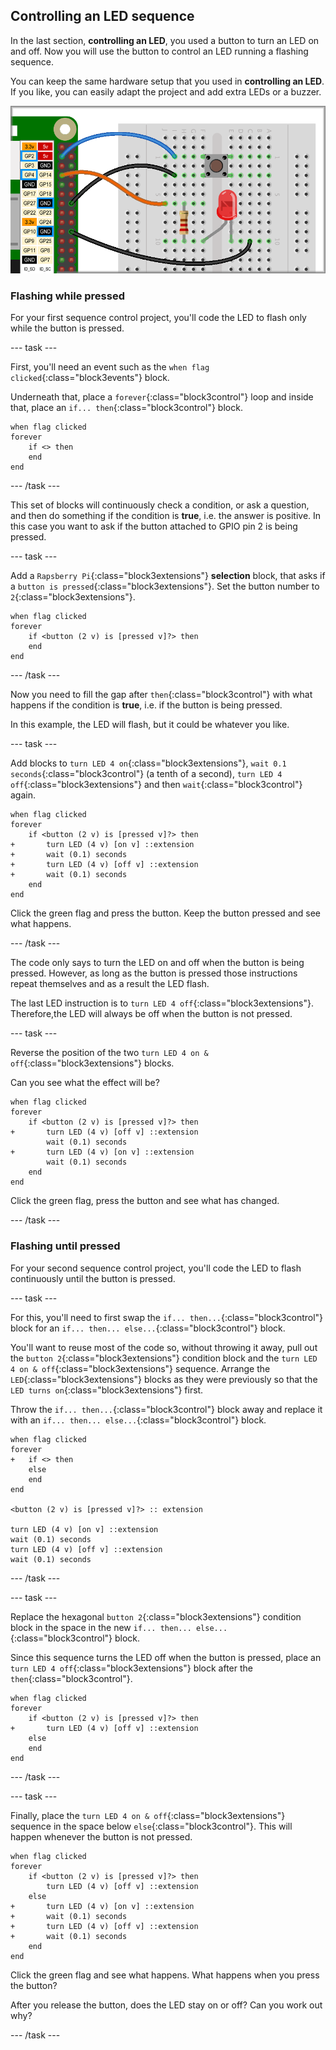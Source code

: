 ## Controlling an LED sequence

In the last section, **controlling an LED**, you used a button to turn an LED on and off. Now you will use the button to control an LED running a flashing sequence.

You can keep the same hardware setup that you used in **controlling an LED**. If you like, you can easily adapt the project and add extra LEDs or a buzzer.

![Button and LED circuits](images/controlSequence_buttonAndLED.png)

### Flashing while pressed

For your first sequence control project, you'll code the LED to flash only while the button is pressed.

--- task ---

First, you'll need an event such as the `when flag clicked`{:class="block3events"} block.

Underneath that, place a `forever`{:class="block3control"} loop and inside that, place an `if... then`{:class="block3control"} block.

```blocks3
when flag clicked
forever
    if <> then
    end
end
```

--- /task ---

This set of blocks will continuously check a condition, or ask a question, and then do something if the condition is **true**, i.e. the answer is positive. In this case you want to ask if the button attached to GPIO pin 2 is being pressed.

--- task ---

Add a `Rapsberry Pi`{:class="block3extensions"} **selection** block, that asks if a `button is pressed`{:class="block3extensions"}. Set the button number to `2`{:class="block3extensions"}.

```blocks3
when flag clicked
forever
    if <button (2 v) is [pressed v]?> then
    end
end
```

--- /task ---

Now you need to fill the gap after `then`{:class="block3control"} with what happens if the condition is **true**, i.e. if the button is being pressed.

In this example, the LED will flash, but it could be whatever you like.

--- task ---

Add blocks to `turn LED 4 on`{:class="block3extensions"}, `wait 0.1 seconds`{:class="block3control"} (a tenth of a second), `turn LED 4 off`{:class="block3extensions"} and then `wait`{:class="block3control"} again.

```blocks3
when flag clicked
forever
    if <button (2 v) is [pressed v]?> then
+       turn LED (4 v) [on v] ::extension
+       wait (0.1) seconds
+       turn LED (4 v) [off v] ::extension
+       wait (0.1) seconds
    end
end
```

Click the green flag and press the button. Keep the button pressed and see what happens.

--- /task ---

The code only says to turn the LED on and off when the button is being pressed. However, as long as the button is pressed those instructions repeat themselves and as a result the LED flash.

The last LED instruction is to `turn LED 4 off`{:class="block3extensions"}. Therefore,the LED will always be off when the button is not  pressed.

--- task ---

Reverse the position of the two `turn LED 4 on & off`{:class="block3extensions"} blocks.

Can you see what the effect will be?

```blocks3
when flag clicked
forever
    if <button (2 v) is [pressed v]?> then
+       turn LED (4 v) [off v] ::extension
        wait (0.1) seconds
+       turn LED (4 v) [on v] ::extension
        wait (0.1) seconds
    end
end
```

Click the green flag, press the button and see what has changed.

--- /task ---

### Flashing until pressed

For your second sequence control project, you'll code the LED to flash continuously until the button is pressed.

--- task ---

For this, you'll need to first swap the `if... then...`{:class="block3control"} block for an `if... then... else...`{:class="block3control"} block.

You'll want to reuse most of the code so, without throwing it away, pull out the `button 2`{:class="block3extensions"} condition block and the `turn LED 4 on & off`{:class="block3extensions"} sequence. Arrange the `LED`{:class="block3extensions"} blocks as they were previously so that the `LED turns on`{:class="block3extensions"} first.

Throw the `if... then...`{:class="block3control"} block away and replace it with an `if... then... else...`{:class="block3control"} block.

```blocks3
when flag clicked
forever
+   if <> then
    else
    end
end

<button (2 v) is [pressed v]?> :: extension

turn LED (4 v) [on v] ::extension
wait (0.1) seconds
turn LED (4 v) [off v] ::extension
wait (0.1) seconds
```

--- /task ---

--- task ---

Replace the hexagonal `button 2`{:class="block3extensions"} condition block in the space in the new `if... then... else...`{:class="block3control"} block.

Since this sequence turns the LED off when the button is pressed, place an `turn LED 4 off`{:class="block3extensions"} block after the `then`{:class="block3control"}.

```blocks3
when flag clicked
forever
    if <button (2 v) is [pressed v]?> then
+       turn LED (4 v) [off v] ::extension
    else
    end
end
```

--- /task ---

--- task ---

Finally, place the `turn LED 4 on & off`{:class="block3extensions"} sequence in the space below `else`{:class="block3control"}. This will happen whenever the button is not pressed.

```blocks3
when flag clicked
forever
    if <button (2 v) is [pressed v]?> then
        turn LED (4 v) [off v] ::extension
    else
+       turn LED (4 v) [on v] ::extension
+       wait (0.1) seconds
+       turn LED (4 v) [off v] ::extension
+       wait (0.1) seconds       
    end     
end
```

Click the green flag and see what happens. What happens when you press the button? 

After you release the button, does the LED stay on or off? Can you work out why?

--- /task ---
